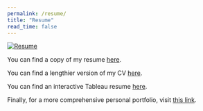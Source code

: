 ```yaml
---
permalink: /resume/
title: "Resume"
read_time: false
---
```


[![Resume](https://raw.githubusercontent.com/connorrothschild/connorrothschild.github.io/master/_assets/images/resume.jpg)](https://docs.google.com/viewer?url=https://github.com/connorrothschild/connorrothschild.github.io/raw/master/figs/ConnorRothschildResume.pdf)

You can find a copy of my resume [here](https://docs.google.com/viewer?url=https://github.com/connorrothschild/connorrothschild.github.io/raw/master/figs/ConnorRothschildResume.pdf).

You can find a lengthier version of my CV [here](https://connorrothschild.github.io/markdown-cv/).

You can find an interactive Tableau resume [here](https://public.tableau.com/profile/connor.rothschild#!/vizhome/Resume_15640874129900/Resume?publish=yes).

Finally, for a more comprehensive personal portfolio, visit [this link](https://www.connorrothschild.com).
